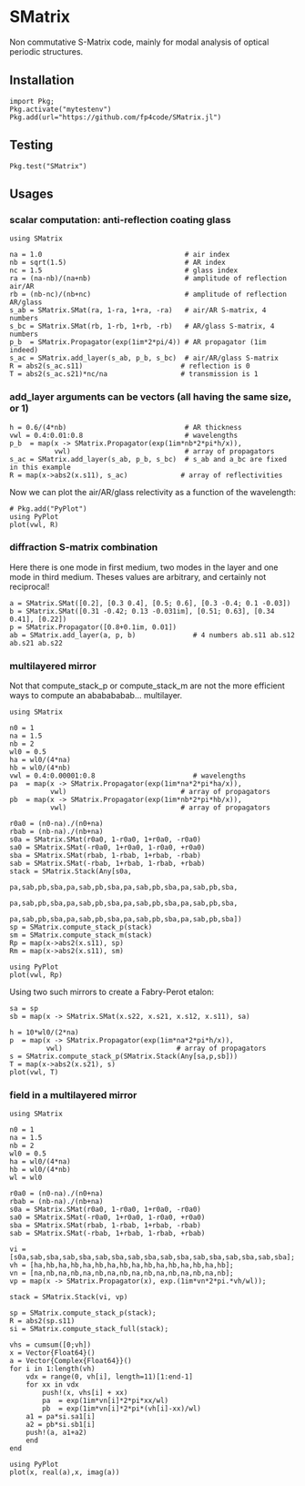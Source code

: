 [gh-ci-img]: https://github.com/fp4code/SMatrix.jl/workflows/ci/badge.svg?branch=master
[gh-ci-url]: https://github.com/fp4code/SMatrix.jl/actions?query=workflow%3Aci

# SMatrix

Non commutative S-Matrix code, mainly for modal analysis of optical periodic structures.

## Installation

```
import Pkg;
Pkg.activate("mytestenv")
Pkg.add(url="https://github.com/fp4code/SMatrix.jl")
```

## Testing

```
Pkg.test("SMatrix")
```

## Usages

### scalar computation: anti-reflection coating glass

```
using SMatrix

na = 1.0                                   # air index
nb = sqrt(1.5)                             # AR index
nc = 1.5                                   # glass index
ra = (na-nb)/(na+nb)                       # amplitude of reflection air/AR
rb = (nb-nc)/(nb+nc)                       # amplitude of reflection AR/glass
s_ab = SMatrix.SMat(ra, 1-ra, 1+ra, -ra)   # air/AR S-matrix, 4 numbers
s_bc = SMatrix.SMat(rb, 1-rb, 1+rb, -rb)   # AR/glass S-matrix, 4 numbers
p_b  = SMatrix.Propagator(exp(1im*2*pi/4)) # AR propagator (1im indeed)
s_ac = SMatrix.add_layer(s_ab, p_b, s_bc)  # air/AR/glass S-matrix
R = abs2(s_ac.s11)                        # reflection is 0
T = abs2(s_ac.s21)*nc/na                  # transmission is 1
```

### add_layer arguments can be vectors (all having the same size, or 1)

```
h = 0.6/(4*nb)                             # AR thickness
vwl = 0.4:0.01:0.8                         # wavelengths
p_b  = map(x -> SMatrix.Propagator(exp(1im*nb*2*pi*h/x)),
       	   vwl)                            # array of propagators
s_ac = SMatrix.add_layer(s_ab, p_b, s_bc)  # s_ab and a_bc are fixed in this example
R = map(x->abs2(x.s11), s_ac)             # array of reflectivities
```

Now we can plot the air/AR/glass relectivity as a function of the wavelength:

```
# Pkg.add("PyPlot")
using PyPlot
plot(vwl, R)
```

### diffraction S-matrix combination

Here there is one mode in first medium, two modes in the layer and one mode in third medium.
Theses values are arbitrary, and certainly not reciprocal!

```
a = SMatrix.SMat([0.2], [0.3 0.4], [0.5; 0.6], [0.3 -0.4; 0.1 -0.03])
b = SMatrix.SMat([0.31 -0.42; 0.13 -0.031im], [0.51; 0.63], [0.34 0.41], [0.22])
p = SMatrix.Propagator([0.8+0.1im, 0.01])
ab = SMatrix.add_layer(a, p, b)              # 4 numbers ab.s11 ab.s12 ab.s21 ab.s22
```

### multilayered mirror

Not that compute_stack_p or compute_stack_m are not the more efficient ways
to compute an ababababab... multilayer.

```
using SMatrix

n0 = 1
na = 1.5
nb = 2
wl0 = 0.5
ha = wl0/(4*na)
hb = wl0/(4*nb)
vwl = 0.4:0.00001:0.8                        # wavelengths
pa  = map(x -> SMatrix.Propagator(exp(1im*na*2*pi*ha/x)),
          vwl)                            # array of propagators
pb  = map(x -> SMatrix.Propagator(exp(1im*nb*2*pi*hb/x)),
          vwl)                            # array of propagators

r0a0 = (n0-na)./(n0+na)
rbab = (nb-na)./(nb+na)
s0a = SMatrix.SMat(r0a0, 1-r0a0, 1+r0a0, -r0a0)
sa0 = SMatrix.SMat(-r0a0, 1+r0a0, 1-r0a0, +r0a0)
sba = SMatrix.SMat(rbab, 1-rbab, 1+rbab, -rbab)
sab = SMatrix.SMat(-rbab, 1+rbab, 1-rbab, +rbab)
stack = SMatrix.Stack(Any[s0a,
                          pa,sab,pb,sba,pa,sab,pb,sba,pa,sab,pb,sba,pa,sab,pb,sba,
                          pa,sab,pb,sba,pa,sab,pb,sba,pa,sab,pb,sba,pa,sab,pb,sba,
                          pa,sab,pb,sba,pa,sab,pb,sba,pa,sab,pb,sba,pa,sab,pb,sba])
sp = SMatrix.compute_stack_p(stack)
sm = SMatrix.compute_stack_m(stack)
Rp = map(x->abs2(x.s11), sp)
Rm = map(x->abs2(x.s11), sm)

using PyPlot
plot(vwl, Rp)
```

Using two such mirrors to create a Fabry-Perot etalon:

```
sa = sp
sb = map(x -> SMatrix.SMat(x.s22, x.s21, x.s12, x.s11), sa)

h = 10*wl0/(2*na)
p  = map(x -> SMatrix.Propagator(exp(1im*na*2*pi*h/x)),
         vwl)                            # array of propagators
s = SMatrix.compute_stack_p(SMatrix.Stack(Any[sa,p,sb]))
T = map(x->abs2(x.s21), s)
plot(vwl, T)
```

### field in a multilayered mirror

```
using SMatrix

n0 = 1
na = 1.5
nb = 2
wl0 = 0.5
ha = wl0/(4*na)
hb = wl0/(4*nb)
wl = wl0

r0a0 = (n0-na)./(n0+na)
rbab = (nb-na)./(nb+na)
s0a = SMatrix.SMat(r0a0, 1-r0a0, 1+r0a0, -r0a0)
sa0 = SMatrix.SMat(-r0a0, 1+r0a0, 1-r0a0, +r0a0)
sba = SMatrix.SMat(rbab, 1-rbab, 1+rbab, -rbab)
sab = SMatrix.SMat(-rbab, 1+rbab, 1-rbab, +rbab)

vi = [s0a,sab,sba,sab,sba,sab,sba,sab,sba,sab,sba,sab,sba,sab,sba,sab,sba];
vh = [ha,hb,ha,hb,ha,hb,ha,hb,ha,hb,ha,hb,ha,hb,ha,hb];
vn = [na,nb,na,nb,na,nb,na,nb,na,nb,na,nb,na,nb,na,nb];
vp = map(x -> SMatrix.Propagator(x), exp.(1im*vn*2*pi.*vh/wl));

stack = SMatrix.Stack(vi, vp)

sp = SMatrix.compute_stack_p(stack);
R = abs2(sp.s11)
si = SMatrix.compute_stack_full(stack);

vhs = cumsum([0;vh])
x = Vector{Float64}()
a = Vector{Complex{Float64}}()
for i in 1:length(vh)
    vdx = range(0, vh[i], length=11)[1:end-1]
    for xx in vdx
    	push!(x, vhs[i] + xx)
        pa  = exp(1im*vn[i]*2*pi*xx/wl)
        pb  = exp(1im*vn[i]*2*pi*(vh[i]-xx)/wl)
	a1 = pa*si.sa1[i]
	a2 = pb*si.sb1[i]
	push!(a, a1+a2)
    end
end

using PyPlot
plot(x, real(a),x, imag(a))
```
